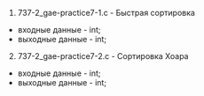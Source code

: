 1. 737-2_gae-practice7-1.c - Быстрая сортировка

- входные данные - int;
- выходные данные - int;

2. 737-2_gae-practice7-2.c - Сортировка Хоара
- входные данные - int;
- выходные данные - int;

